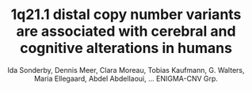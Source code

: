 ---
author: Ida Sonderby, Dennis Meer, Clara Moreau, Tobias Kaufmann, G. Walters, Maria Ellegaard, Abdel Abdellaoui, ... ENIGMA-CNV Grp.
title: 1q21.1 distal copy number variants are associated with cerebral and cognitive alterations in humans
journal: Translational Psychiatry
year: 2021
type: article
doi: 10.1038/s41398-021-01213-0
volume: 11
number: 1
---